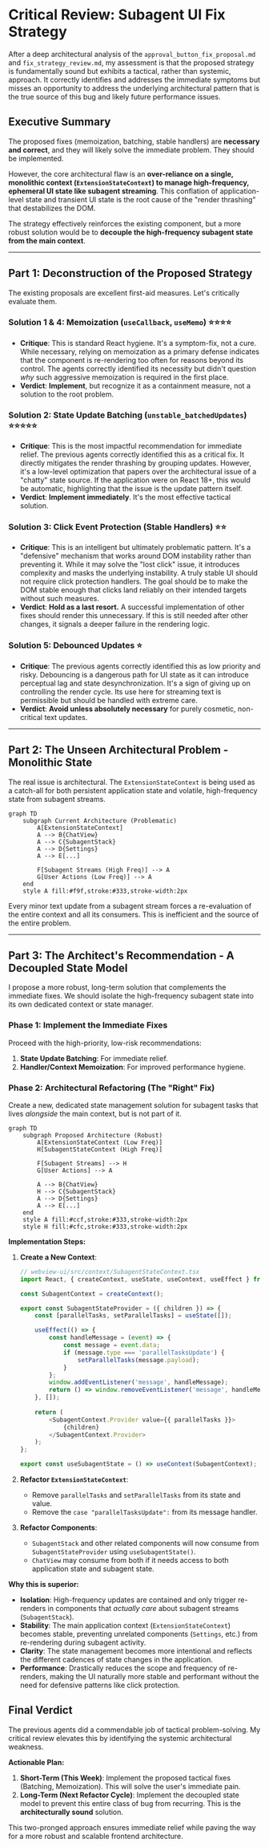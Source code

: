 # Critical Review: Subagent UI Fix Strategy

After a deep architectural analysis of the `approval_button_fix_proposal.md` and `fix_strategy_review.md`, my assessment is that the proposed strategy is fundamentally sound but exhibits a tactical, rather than systemic, approach. It correctly identifies and addresses the immediate symptoms but misses an opportunity to address the underlying architectural pattern that is the true source of this bug and likely future performance issues.

## Executive Summary

The proposed fixes (memoization, batching, stable handlers) are **necessary and correct**, and they will likely solve the immediate problem. They should be implemented.

However, the core architectural flaw is an **over-reliance on a single, monolithic context (`ExtensionStateContext`) to manage high-frequency, ephemeral UI state like subagent streaming**. This conflation of application-level state and transient UI state is the root cause of the "render thrashing" that destabilizes the DOM.

The strategy effectively reinforces the existing component, but a more robust solution would be to **decouple the high-frequency subagent state from the main context**.

---

## Part 1: Deconstruction of the Proposed Strategy

The existing proposals are excellent first-aid measures. Let's critically evaluate them.

### **Solution 1 & 4: Memoization (`useCallback`, `useMemo`)** ⭐⭐⭐⭐
- **Critique**: This is standard React hygiene. It's a symptom-fix, not a cure. While necessary, relying on memoization as a primary defense indicates that the component is re-rendering too often for reasons beyond its control. The agents correctly identified its necessity but didn't question *why* such aggressive memoization is required in the first place.
- **Verdict**: **Implement**, but recognize it as a containment measure, not a solution to the root problem.

### **Solution 2: State Update Batching (`unstable_batchedUpdates`)** ⭐⭐⭐⭐⭐
- **Critique**: This is the most impactful recommendation for immediate relief. The previous agents correctly identified this as a critical fix. It directly mitigates the render thrashing by grouping updates. However, it's a low-level optimization that papers over the architectural issue of a "chatty" state source. If the application were on React 18+, this would be automatic, highlighting that the issue is the update pattern itself.
- **Verdict**: **Implement immediately**. It's the most effective tactical solution.

### **Solution 3: Click Event Protection (Stable Handlers)** ⭐⭐
- **Critique**: This is an intelligent but ultimately problematic pattern. It's a "defensive" mechanism that works around DOM instability rather than preventing it. While it may solve the "lost click" issue, it introduces complexity and masks the underlying instability. A truly stable UI should not require click protection handlers. The goal should be to make the DOM stable enough that clicks land reliably on their intended targets without such measures.
- **Verdict**: **Hold as a last resort.** A successful implementation of other fixes should render this unnecessary. If this is still needed after other changes, it signals a deeper failure in the rendering logic.

### **Solution 5: Debounced Updates** ⭐
- **Critique**: The previous agents correctly identified this as low priority and risky. Debouncing is a dangerous path for UI state as it can introduce perceptual lag and state desynchronization. It's a sign of giving up on controlling the render cycle. Its use here for streaming text is permissible but should be handled with extreme care.
- **Verdict**: **Avoid unless absolutely necessary** for purely cosmetic, non-critical text updates.

---

## Part 2: The Unseen Architectural Problem - Monolithic State

The real issue is architectural. The `ExtensionStateContext` is being used as a catch-all for both persistent application state and volatile, high-frequency state from subagent streams.

```mermaid
graph TD
    subgraph Current Architecture (Problematic)
        A[ExtensionStateContext]
        A --> B{ChatView}
        A --> C{SubagentStack}
        A --> D{Settings}
        A --> E[...]
        
        F[Subagent Streams (High Freq)] --> A
        G[User Actions (Low Freq)] --> A
    end
    style A fill:#f9f,stroke:#333,stroke-width:2px
```

Every minor text update from a subagent stream forces a re-evaluation of the entire context and all its consumers. This is inefficient and the source of the entire problem.

---

## Part 3: The Architect's Recommendation - A Decoupled State Model

I propose a more robust, long-term solution that complements the immediate fixes. We should isolate the high-frequency subagent state into its own dedicated context or state manager.

### **Phase 1: Implement the Immediate Fixes**
Proceed with the high-priority, low-risk recommendations:
1.  **State Update Batching**: For immediate relief.
2.  **Handler/Context Memoization**: For improved performance hygiene.

### **Phase 2: Architectural Refactoring (The "Right" Fix)**

Create a new, dedicated state management solution for subagent tasks that lives *alongside* the main context, but is not part of it.

```mermaid
graph TD
    subgraph Proposed Architecture (Robust)
        A[ExtensionStateContext (Low Freq)]
        H[SubagentStateContext (High Freq)]

        F[Subagent Streams] --> H
        G[User Actions] --> A

        A --> B{ChatView}
        H --> C{SubagentStack}
        A --> D{Settings}
        A --> E[...]
    end
    style A fill:#ccf,stroke:#333,stroke-width:2px
    style H fill:#cfc,stroke:#333,stroke-width:2px
```

**Implementation Steps:**

1.  **Create a New Context**:
    ```typescript
    // webview-ui/src/context/SubagentStateContext.tsx
    import React, { createContext, useState, useContext, useEffect } from 'react';
    
    const SubagentContext = createContext();

    export const SubagentStateProvider = ({ children }) => {
        const [parallelTasks, setParallelTasks] = useState([]);

        useEffect(() => {
            const handleMessage = (event) => {
                const message = event.data;
                if (message.type === 'parallelTasksUpdate') {
                    setParallelTasks(message.payload);
                }
            };
            window.addEventListener('message', handleMessage);
            return () => window.removeEventListener('message', handleMessage);
        }, []);
        
        return (
            <SubagentContext.Provider value={{ parallelTasks }}>
                {children}
            </SubagentContext.Provider>
        );
    };

    export const useSubagentState = () => useContext(SubagentContext);
    ```

2.  **Refactor `ExtensionStateContext`**:
    -   Remove `parallelTasks` and `setParallelTasks` from its state and value.
    -   Remove the `case "parallelTasksUpdate":` from its message handler.

3.  **Refactor Components**:
    -   `SubagentStack` and other related components will now consume from `SubagentStateProvider` using `useSubagentState()`.
    -   `ChatView` may consume from both if it needs access to both application state and subagent state.

**Why this is superior:**
-   **Isolation**: High-frequency updates are contained and only trigger re-renders in components that *actually care* about subagent streams (`SubagentStack`).
-   **Stability**: The main application context (`ExtensionStateContext`) becomes stable, preventing unrelated components (`Settings`, etc.) from re-rendering during subagent activity.
-   **Clarity**: The state management becomes more intentional and reflects the different cadences of state changes in the application.
-   **Performance**: Drastically reduces the scope and frequency of re-renders, making the UI naturally more stable and performant without the need for defensive patterns like click protection.

## Final Verdict

The previous agents did a commendable job of tactical problem-solving. My critical review elevates this by identifying the systemic architectural weakness.

**Actionable Plan:**
1.  **Short-Term (This Week)**: Implement the proposed tactical fixes (Batching, Memoization). This will solve the user's immediate pain.
2.  **Long-Term (Next Refactor Cycle)**: Implement the decoupled state model to prevent this entire class of bug from recurring. This is the **architecturally sound** solution.

This two-pronged approach ensures immediate relief while paving the way for a more robust and scalable frontend architecture.